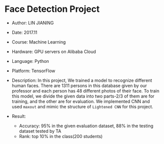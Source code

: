 # Face Detection Project

- Author: LIN JIANING
- Date: 2017.11
- Course: Machine Learning
- Hardware: GPU servers on Alibaba Cloud
- Language: Python
- Platform: TensorFlow
- Description: In this project, We trained a model to recognize different human faces. There are 1311 persons in this database given by our professor and each person has 48 different photos of their face. To train this model, we divide the given data into two parts-2/3 of them are for training, and the other are for evaluation. We implemented CNN and used `maxout` and mimic the structure of `Lightened CNN` for this project.

- Result:
  - Accuracy: 95% in the given evaluation dataset, 88% in the  testing dataset tested by TA
  - Rank: top 10% in the class(200 students)
